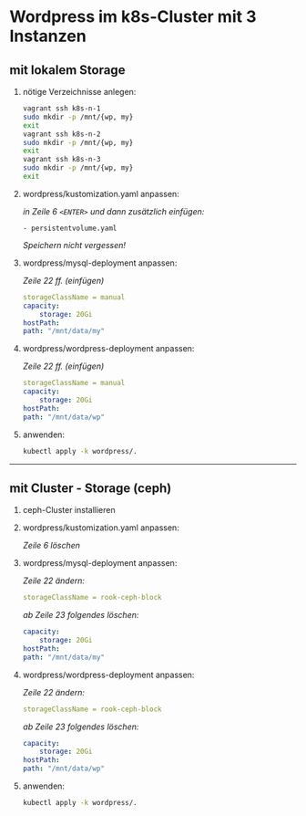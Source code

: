# Wordpress im k8s-Cluster mit 3 Instanzen
## mit lokalem Storage

1. nötige Verzeichnisse anlegen:
    ```bash
    vagrant ssh k8s-n-1
    sudo mkdir -p /mnt/{wp, my}
    exit
    vagrant ssh k8s-n-2
    sudo mkdir -p /mnt/{wp, my}
    exit
    vagrant ssh k8s-n-3
    sudo mkdir -p /mnt/{wp, my}
    exit
    ```
2. wordpress/kustomization.yaml anpassen:

    _in Zeile 6 ```<ENTER>``` und dann zusätzlich einfügen:_

    ```- persistentvolume.yaml```

    _Speichern nicht vergessen!_
3. wordpress/mysql-deployment anpassen:

    _Zeile 22 ff. (einfügen)_

    ```yaml
    storageClassName = manual
    capacity:
        storage: 20Gi
    hostPath:
    path: "/mnt/data/my"
    ```
4. wordpress/wordpress-deployment anpassen:

    _Zeile 22 ff. (einfügen)_

    ```yaml
    storageClassName = manual
    capacity:
        storage: 20Gi
    hostPath:
    path: "/mnt/data/wp"
    ```

5. anwenden:
    ```bash
    kubectl apply -k wordpress/.

---
## mit Cluster - Storage (ceph)

1. ceph-Cluster installieren
2. wordpress/kustomization.yaml anpassen:

    _Zeile 6 löschen_
3. wordpress/mysql-deployment anpassen:

    _Zeile 22 ändern:_

    ```yaml
    storageClassName = rook-ceph-block
    ```

    _ab Zeile 23 folgendes löschen:_
    ```yaml
    capacity:
        storage: 20Gi
    hostPath:
    path: "/mnt/data/my"
    ```
4. wordpress/wordpress-deployment anpassen:

    _Zeile 22 ändern:_

    ```yaml
    storageClassName = rook-ceph-block
    ```

    _ab Zeile 23 folgendes löschen:_
    ```yaml
    capacity:
        storage: 20Gi
    hostPath:
    path: "/mnt/data/wp"
    ```
5. anwenden:
    ```bash
    kubectl apply -k wordpress/.
